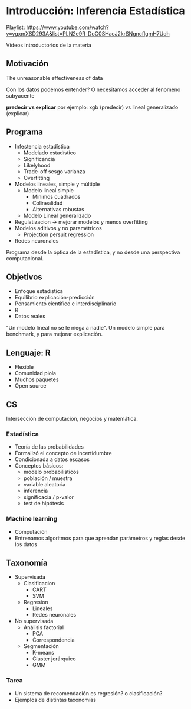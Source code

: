 # Introducción: Inferencia Estadística

Playlist: https://www.youtube.com/watch?v=ygxmXSD293A&list=PLN2e9R_DoC0SHacJ2krSNgncflgmH7Udh

Videos introductorios de la materia

## Motivación

The unreasonable effectiveness of data

Con los datos podemos entender? O necesitamos acceder al fenomeno subyacente

**predecir vs explicar**
por ejemplo: xgb (predecir) vs lineal generalizado (explicar)

## Programa

* Infestencia estadística
	* Modelado estadístico
	* Significancia
	* Likelyhood
	* Trade-off sesgo varianza
	* Overfitting
* Modelos lineales, simple y múltiple
	* Modelo lineal simple
		* Minimos cuadrados
		* Colinealidad
		* Alternativas robustas
	* Modelo Lineal generalizado
* Regulatizacion -> mejorar modelos y menos overfitting
* Modelos aditivos y no paramétricos
	* Projection persuit regression
* Redes neuronales 

Programa desde la óptica de la estadística, y no desde una perspectiva computacional.

## Objetivos

* Enfoque estadística
* Equilibrio explicación-predicción
* Pensamiento cientifico e interdisciplinario
* R
* Datos reales

"Un modelo lineal no se le niega a nadie". Un modelo simple para benchmark, y para mejorar explicación.

## Lenguaje: R

* Flexible
* Comunidad piola
* Muchos paquetes
* Open source

## CS

Intersección de computacion, negocios y matemática.


### Estadística

* Teoría de las probabilidades
* Formalizó el concepto de incertidumbre
* Condicionada a datos escasos
* Conceptos básicos:
	* modelo probabilisticos
	* población / muestra
	* variable aleatoria
	* inferencia
	* significacia / p-valor
	* test de hipótesis

### Machine learning

* Computación
* Entrenamos algoritmos para que aprendan parámetros y reglas desde los datos


## Taxonomía

* Supervisada
	* Clasificacion
		* CART
		* SVM
	* Regresion
		* Lineales
		* Redes neuronales
* No supervisada
	* Análisis factorial
		* PCA
		* Correspondencia
	* Segmentación
		* K-means
		* Cluster jerárquico
		* GMM
		
### Tarea

* Un sistema de recomendación es regresión? o clasificación?
* Ejemplos de distintas taxonomías



















